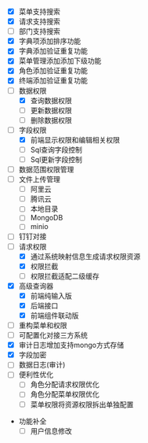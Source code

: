 - [x] 菜单支持搜索
- [x] 请求支持搜索
- [ ] 部门支持搜索
- [x] 字典项添加排序功能
- [x] 字典添加验证重复功能
- [x] 菜单管理添加添加下级功能
- [x] 角色添加验证重复功能
- [x] 终端添加验证重复功能
- [ ] 数据权限
  - [x] 查询数据权限
  - [ ] 更新数据权限
  - [ ] 删除数据权限
- [ ] 字段权限
  - [x] 前端显示权限和编辑相关权限
  - [ ] Sql查询字段控制
  - [ ] Sql更新字段控制
- [ ] 数据范围权限管理
- [ ] 文件上传管理
  - [ ] 阿里云
  - [ ] 腾讯云
  - [ ] 本地目录
  - [ ] MongoDB
  - [ ] minio
- [ ] 钉钉对接
- [ ] 请求权限
  - [x] 通过系统映射信息生成请求权限资源
  - [x] 权限拦截
  - [ ] 权限拦截适配二级缓存
- [x] 高级查询器
  - [x] 前端纯输入版
  - [x] 后端接口
  - [x] 前端组件联动版
- [ ] 重构菜单和权限
- [ ] 可配置化对接三方系统
- [x] 审计日志增加支持mongo方式存储
- [x] 字段加密
- [ ] 数据日志(审计)
- [ ] 便利性优化
  - [ ] 角色分配请求权限优化
  - [ ] 角色分配菜单权限优化
  - [ ] 菜单权限将资源权限拆出单独配置
- 功能补全
  - [ ] 用户信息修改

